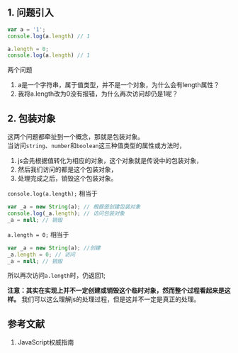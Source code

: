## 1. 问题引入
```js
var a = '1';
console.log(a.length) // 1

a.length = 0;
console.log(a.length) // 1
```
两个问题
1. a是一个字符串，属于值类型，并不是一个对象，为什么会有length属性？
2. 我将a.length改为0没有报错，为什么再次访问却仍是1呢？

## 2. 包装对象
这两个问题都牵扯到一个概念，那就是包装对象。  
当访问`string`、`number`和`boolean`这三种值类型的属性或方法时，
1. js会先根据值转化为相应的对象，这个对象就是传说中的包装对象，
2. 然后我们访问的都是这个包装对象，
3. 处理完成之后，销毁这个包装对象。

`console.log(a.length);`
相当于
```js
var _a = new String(a); // 根据值创建包装对象
console.log(_a.length); // 访问包装对象
_a = null; // 销毁
```
`a.length = 0;`
相当于
```js
var _a = new String(a); //创建
_a.length = 0; // 访问
_a = null; // 销毁
```
所以再次访问`a.length`时，仍返回1;

**注意：其实在实现上并不一定创建或销毁这个临时对象，然而整个过程看起来是这样。**
我们可以这么理解js的处理过程，但是这并不一定是真正的处理。

## 参考文献
1. JavaScript权威指南